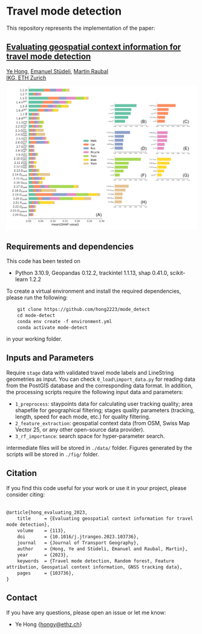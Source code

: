 # Travel mode detection

This repository represents the implementation of the paper:

## [Evaluating geospatial context information for travel mode detection](https://www.sciencedirect.com/science/article/pii/S0966692323002089)
[Ye Hong](https://scholar.google.com/citations?user=dnaRSnwAAAAJ&hl=en), [Emanuel Stüdeli](), [Martin Raubal](https://raubal.ethz.ch/)\
[IKG, ETH Zurich](https://gis.ethz.ch/en/)

![flowchart](fig/shap_overall.png?raw=True)

## Requirements and dependencies

This code has been tested on

- Python 3.10.9, Geopandas 0.12.2, trackintel 1.1.13, shap 0.41.0, scikit-learn 1.2.2

To create a virtual environment and install the required dependencies, please run the following:
```shell
    git clone https://github.com/hong2223/mode_detect
    cd mode-detect
    conda env create -f environment.yml
    conda activate mode-detect
```
in your working folder.

## Inputs and Parameters
Require `stage` data with validated travel mode labels and LineString geometries as input. You can check `0_load\import_data.py` for reading data from the PostGIS database and the corresponding data format. In addition, the processing scripts require the following input data and parameters:
- `1_preprocess`: staypoints data for calculating user tracking quality; area shapefile for geographical filtering; stages quality parameters (tracking, length, speed for each mode, etc.) for quality filtering.
- `2_feature_extraction`: geospatial context data (from OSM, Swiss Map Vector 25, or any other open-source data provider).
- `3_rf_importance`: search space for hyper-parameter search.

intermediate files will be stored in `./data/` folder. Figures generated by the scripts will be stored in `./fig/` folder.

## Citation
If you find this code useful for your work or use it in your project, please consider citing:

```shell

@article{hong_evaluating_2023,
	title     = {Evaluating geospatial context information for travel mode detection},
	volume    = {113},
	doi       = {10.1016/j.jtrangeo.2023.103736},
	journal   = {Journal of Transport Geography},
	author    = {Hong, Ye and Stüdeli, Emanuel and Raubal, Martin},
	year      = {2023},
	keywords  = {Travel mode detection, Random forest, Feature attribution, Geospatial context information, GNSS tracking data},
	pages     = {103736},
}

```

## Contact
If you have any questions, please open an issue or let me know: 
- Ye Hong {hongy@ethz.ch}
